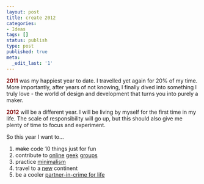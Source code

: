```yaml
---
layout: post
title: create 2012
categories:
- Ideas
tags: []
status: publish
type: post
published: true
meta:
  _edit_last: '1'
---
```

<span style="color: #800000;"><strong>2011</strong></span> was my happiest year to date. I travelled yet again for 20% of my time. More importantly, after years of not knowing, I finally dived into something I truly love - the world of design and development that turns you into purely a maker.

<span style="color: #800000;"><strong>2012</strong></span> will be a different year. I will be living by myself for the first time in my life. The scale of responsibility will go up, but this should also give me plenty of time to focus and experiment.

So this year I want to...

1. <del>make</del> code 10 things just for fun
1. contribute to <a href="http://news.ycombinator.com/">online</a> <a href="https://github.com/">geek</a> <a href="http://forrst.com/">groups</a>
1. practice <a href="http://zenhabits.net/scarce/">minimalism</a>
1. travel to a <a href="http://www.paulgraham.com/seesv.html">new</a> continent
1. be a cooler <a href="http://wedding.chin.ee/">partner-in-crime for life</a>
